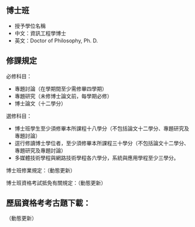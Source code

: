 ## 博士班
- 授予學位名稱
- 中文：資訊工程學博士
- 英文：Doctor of Philosophy, Ph. D.

## 修課規定
必修科目：
- 專題討論（在學期間至少需修畢四學期）
- 專題研究（未修博士論文前，每學期必修）
- 博士論文（十二學分）

選修科目：
- 博士班學生至少須修畢本所課程十八學分（不包括論文十二學分、專題研究及專題討論）
- 逕行修讀博士學位者，至少須修畢本所課程三十學分（不包括論文十二學分、專題研究及專題討論）
- 多媒體技術學程與網路技術學程各六學分，系統與應用學程至少三學分。

博士班修業規定：（動態更新）

博士班資格考試抵免有關規定：（動態更新）

## 歷屆資格考考古題下載：
（動態更新）
